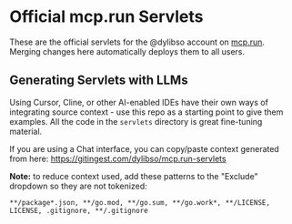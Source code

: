 # Official mcp.run Servlets

These are the official servlets for the @dylibso account on [mcp.run](https://mcp.run).
Merging changes here automatically deploys them to all users.

## Generating Servlets with LLMs 

Using Cursor, Cline, or other AI-enabled IDEs have their own ways of integrating source context - use this repo as a starting point to give them examples. All the code in the `servlets` directory is great fine-tuning material. 

If you are using a Chat interface, you can copy/paste context generated from here: 
https://gitingest.com/dylibso/mcp.run-servlets

**Note:** to reduce context used, add these patterns to the "Exclude" dropdown so they are not tokenized:

```
**/package*.json, **/go.mod, **/go.sum, **/go.work*, **/LICENSE, LICENSE, .gitignore, **/.gitignore
```

